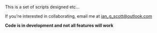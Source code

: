 This is a set of scripts designed etc...


If you're interested in collaborating, email me at ian_g_scott@outlook.com

**Code is in development and not all features will work**

